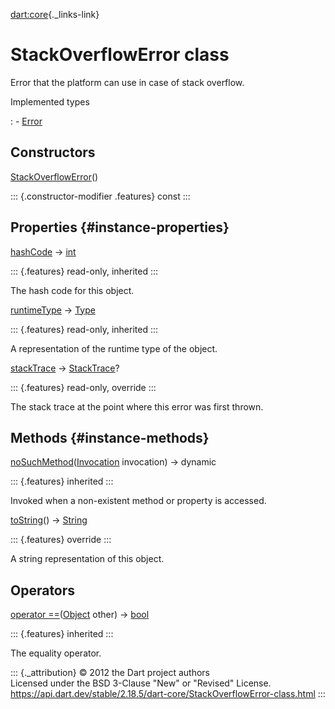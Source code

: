 [dart:core](../dart-core/dart-core-library){._links-link}

StackOverflowError class
========================

Error that the platform can use in case of stack overflow.

Implemented types

:   -   [Error](error-class)

Constructors
------------

[StackOverflowError](stackoverflowerror/stackoverflowerror)()

::: {.constructor-modifier .features}
const
:::

Properties {#instance-properties}
----------

[hashCode](object/hashcode) → [int](int-class)

::: {.features}
read-only, inherited
:::

The hash code for this object.

[runtimeType](object/runtimetype) → [Type](type-class)

::: {.features}
read-only, inherited
:::

A representation of the runtime type of the object.

[stackTrace](stackoverflowerror/stacktrace) →
[StackTrace](stacktrace-class)?

::: {.features}
read-only, override
:::

The stack trace at the point where this error was first thrown.

Methods {#instance-methods}
-------

[noSuchMethod](object/nosuchmethod)([Invocation](invocation-class)
invocation) → dynamic

::: {.features}
inherited
:::

Invoked when a non-existent method or property is accessed.

[toString](stackoverflowerror/tostring)() → [String](string-class)

::: {.features}
override
:::

A string representation of this object.

Operators
---------

[operator ==](object/operator_equals)([Object](object-class) other) →
[bool](bool-class)

::: {.features}
inherited
:::

The equality operator.

::: {._attribution}
© 2012 the Dart project authors\
Licensed under the BSD 3-Clause \"New\" or \"Revised\" License.\
<https://api.dart.dev/stable/2.18.5/dart-core/StackOverflowError-class.html>
:::
